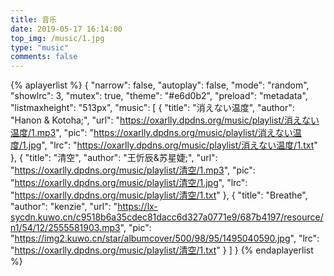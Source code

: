 ```yaml
---
title: 音乐
date: 2019-05-17 16:14:00
top_img: /music/1.jpg
type: "music"
comments: false
---
```




{% aplayerlist %}
{
    "narrow": false,
    "autoplay": false,
    "mode": "random",
    "showlrc": 3,
    "mutex": true,
    "theme": "#e6d0b2",
    "preload": "metadata",
    "listmaxheight": "513px",
    "music": [
        {
            "title": "消えない温度",
            "author": "Hanon & Kotoha;",
            "url": "https://oxarlly.dpdns.org/music/playlist/消えない温度/1.mp3",
            "pic": "https://oxarlly.dpdns.org/music/playlist/消えない温度/1.jpg",
            "lrc": "https://oxarlly.dpdns.org/music/playlist/消えない温度/1.txt"
        },
        {
            "title": "清空",
            "author": "王忻辰&苏星婕;",
            "url": "https://oxarlly.dpdns.org/music/playlist/清空/1.mp3",
            "pic": "https://oxarlly.dpdns.org/music/playlist/清空/1.jpg",
            "lrc": "https://oxarlly.dpdns.org/music/playlist/清空/1.txt"
        },
                {
            "title": "Breathe",
            "author": "kenzie",
            "url": "https://lx-sycdn.kuwo.cn/c9518b6a35cdec81dacc6d327a0771e9/687b4197/resource/n1/54/12/2555581903.mp3",
            "pic": "https://img2.kuwo.cn/star/albumcover/500/98/95/1495040590.jpg",
            "lrc": "https://oxarlly.dpdns.org/music/playlist/清空/1.txt"
        }
    ]
}
{% endaplayerlist %}

